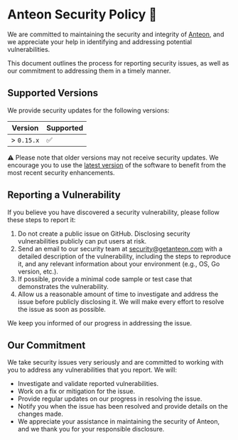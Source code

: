# Anteon Security Policy 🐝

We are committed to maintaining the security and integrity of [Anteon](https://github.com/getanteon/anteon), and we appreciate your help in identifying and addressing potential vulnerabilities.

This document outlines the process for reporting security issues, as well as our commitment to addressing them in a timely manner.

## Supported Versions

We provide security updates for the following versions:

| Version    | Supported |
| ---------- | --------- |
| > `0.15.x` | ✅        |

⚠️ Please note that older versions may not receive security updates. We encourage you to use the [latest version](https://github.com/getanteon/anteon/releases) of the software to benefit from the most recent security enhancements.

## Reporting a Vulnerability

If you believe you have discovered a security vulnerability, please follow these steps to report it:

1. Do not create a public issue on GitHub. Disclosing security vulnerabilities publicly can put users at risk.
2. Send an email to our security team at security@getanteon.com with a detailed description of the vulnerability, including the steps to reproduce it, and any relevant information about your environment (e.g., OS, Go version, etc.).
3. If possible, provide a minimal code sample or test case that demonstrates the vulnerability.
4. Allow us a reasonable amount of time to investigate and address the issue before publicly disclosing it. We will make every effort to resolve the issue as soon as possible.

We keep you informed of our progress in addressing the issue.

## Our Commitment

We take security issues very seriously and are committed to working with you to address any vulnerabilities that you report. We will:

- Investigate and validate reported vulnerabilities.
- Work on a fix or mitigation for the issue.
- Provide regular updates on our progress in resolving the issue.
- Notify you when the issue has been resolved and provide details on the changes made.
- We appreciate your assistance in maintaining the security of Anteon, and we thank you for your responsible disclosure.
